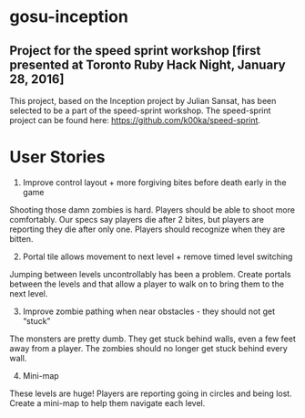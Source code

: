 # gosu-inception
## Project for the speed sprint workshop [first presented at Toronto Ruby Hack Night, January 28, 2016]

This project, based on the Inception project by Julian Sansat, has been selected to be a part of the speed-sprint workshop.
The speed-sprint project can be found here: https://github.com/k00ka/speed-sprint.

# User Stories
1. Improve control layout + more forgiving bites before death early in the game

  Shooting those damn zombies is hard. Players should be able to shoot more comfortably. Our specs say players die after 2 bites, but players are reporting they die after only one. Players should recognize when they are bitten.

2. Portal tile allows movement to next level + remove timed level switching

  Jumping between levels uncontrollably has been a problem. Create portals between the levels and that allow a player to walk on to bring them to the next level.

3. Improve zombie pathing when near obstacles - they should not get “stuck”

  The monsters are pretty dumb. They get stuck behind walls, even a few feet away from a player. The zombies should no longer get stuck behind every wall.

4. Mini-map

  These levels are huge! Players are reporting going in circles and being lost. Create a mini-map to help them navigate each level.
